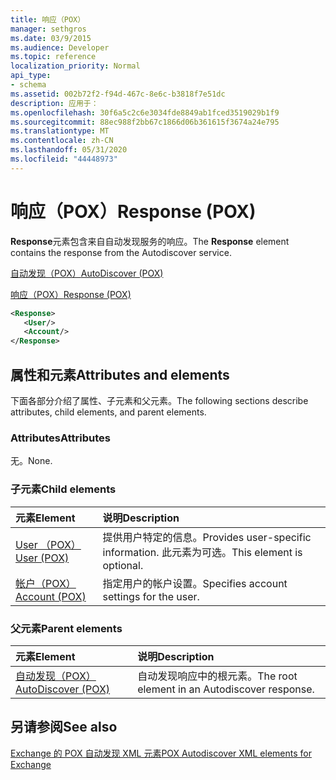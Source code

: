 ```yaml
---
title: 响应（POX）
manager: sethgros
ms.date: 03/9/2015
ms.audience: Developer
ms.topic: reference
localization_priority: Normal
api_type:
- schema
ms.assetid: 002b72f2-f94d-467c-8e6c-b3818f7e51dc
description: 应用于：
ms.openlocfilehash: 30f6a5c2c6e3034fde8849ab1fced3519029b1f9
ms.sourcegitcommit: 88ec988f2bb67c1866d06b361615f3674a24e795
ms.translationtype: MT
ms.contentlocale: zh-CN
ms.lasthandoff: 05/31/2020
ms.locfileid: "44448973"
---
```

# <a name="response-pox"></a><span data-ttu-id="fc09b-103">响应（POX）</span><span class="sxs-lookup"><span data-stu-id="fc09b-103">Response (POX)</span></span>


  
<span data-ttu-id="fc09b-104">**Response**元素包含来自自动发现服务的响应。</span><span class="sxs-lookup"><span data-stu-id="fc09b-104">The **Response** element contains the response from the Autodiscover service.</span></span> 
  
[<span data-ttu-id="fc09b-105">自动发现（POX）</span><span class="sxs-lookup"><span data-stu-id="fc09b-105">AutoDiscover (POX)</span></span>](autodiscover-pox.md)
  
[<span data-ttu-id="fc09b-106">响应（POX）</span><span class="sxs-lookup"><span data-stu-id="fc09b-106">Response (POX)</span></span>](response-pox.md)
  
```xml
<Response>
   <User/>
   <Account/>
</Response>
```

## <a name="attributes-and-elements"></a><span data-ttu-id="fc09b-107">属性和元素</span><span class="sxs-lookup"><span data-stu-id="fc09b-107">Attributes and elements</span></span>

<span data-ttu-id="fc09b-108">下面各部分介绍了属性、子元素和父元素。</span><span class="sxs-lookup"><span data-stu-id="fc09b-108">The following sections describe attributes, child elements, and parent elements.</span></span>
  
### <a name="attributes"></a><span data-ttu-id="fc09b-109">Attributes</span><span class="sxs-lookup"><span data-stu-id="fc09b-109">Attributes</span></span>

<span data-ttu-id="fc09b-110">无。</span><span class="sxs-lookup"><span data-stu-id="fc09b-110">None.</span></span>
  
### <a name="child-elements"></a><span data-ttu-id="fc09b-111">子元素</span><span class="sxs-lookup"><span data-stu-id="fc09b-111">Child elements</span></span>

|<span data-ttu-id="fc09b-112">**元素**</span><span class="sxs-lookup"><span data-stu-id="fc09b-112">**Element**</span></span>|<span data-ttu-id="fc09b-113">**说明**</span><span class="sxs-lookup"><span data-stu-id="fc09b-113">**Description**</span></span>|
|:-----|:-----|
|[<span data-ttu-id="fc09b-114">User （POX）</span><span class="sxs-lookup"><span data-stu-id="fc09b-114">User (POX)</span></span>](user-pox.md) <br/> |<span data-ttu-id="fc09b-115">提供用户特定的信息。</span><span class="sxs-lookup"><span data-stu-id="fc09b-115">Provides user-specific information.</span></span> <span data-ttu-id="fc09b-116">此元素为可选。</span><span class="sxs-lookup"><span data-stu-id="fc09b-116">This element is optional.</span></span>  <br/> |
|[<span data-ttu-id="fc09b-117">帐户（POX）</span><span class="sxs-lookup"><span data-stu-id="fc09b-117">Account (POX)</span></span>](account-pox.md) <br/> |<span data-ttu-id="fc09b-118">指定用户的帐户设置。</span><span class="sxs-lookup"><span data-stu-id="fc09b-118">Specifies account settings for the user.</span></span>  <br/> |
   
### <a name="parent-elements"></a><span data-ttu-id="fc09b-119">父元素</span><span class="sxs-lookup"><span data-stu-id="fc09b-119">Parent elements</span></span>

|<span data-ttu-id="fc09b-120">**元素**</span><span class="sxs-lookup"><span data-stu-id="fc09b-120">**Element**</span></span>|<span data-ttu-id="fc09b-121">**说明**</span><span class="sxs-lookup"><span data-stu-id="fc09b-121">**Description**</span></span>|
|:-----|:-----|
|[<span data-ttu-id="fc09b-122">自动发现（POX）</span><span class="sxs-lookup"><span data-stu-id="fc09b-122">AutoDiscover (POX)</span></span>](autodiscover-pox.md) <br/> |<span data-ttu-id="fc09b-123">自动发现响应中的根元素。</span><span class="sxs-lookup"><span data-stu-id="fc09b-123">The root element in an Autodiscover response.</span></span>  <br/> |
   
## <a name="see-also"></a><span data-ttu-id="fc09b-124">另请参阅</span><span class="sxs-lookup"><span data-stu-id="fc09b-124">See also</span></span>



[<span data-ttu-id="fc09b-125">Exchange 的 POX 自动发现 XML 元素</span><span class="sxs-lookup"><span data-stu-id="fc09b-125">POX Autodiscover XML elements for Exchange</span></span>](pox-autodiscover-xml-elements-for-exchange.md)

